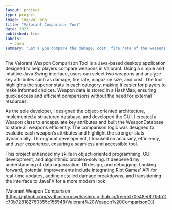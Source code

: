 ```yaml
---
layout: project
type: project
image: img/val.png
title: "Valorant Comparison Tool"
date: 2023
published: true
labels:
  - Java
summary: "Let's you compare the damage, cost, fire rate of the weapons in the game Valorant"
---
```


<div class="text-center p-4">
  
</div>

The Valorant Weapon Comparison Tool is a Java-based desktop application designed to help players compare weapons in Valorant. Using a simple and intuitive Java Swing interface, users can select two weapons and analyze key attributes such as damage, fire rate, magazine size, and cost. The tool highlights the superior stats in each category, making it easier for players to make informed choices. Weapon data is stored in a HashMap, ensuring quick access and efficient comparisons without the need for external resources.

As the sole developer, I designed the object-oriented architecture, implemented a structured database, and developed the GUI. I created a Weapon class to encapsulate key attributes and built the WeaponDatabase to store all weapons efficiently. The comparison logic was designed to evaluate each weapon’s attributes and highlight the stronger stats dynamically. Throughout development, I focused on accuracy, efficiency, and user experience, ensuring a seamless and accessible tool.

This project enhanced my skills in object-oriented programming, GUI development, and algorithmic problem-solving. It deepened my understanding of data organization, UI design, and debugging. Looking forward, potential improvements include integrating Riot Games' API for real-time updates, adding detailed damage breakdowns, and transitioning the interface to JavaFX for a more modern look

[Valorant Weapon Comparison (https://github.com/sydhashiro/sydhashiro.github.io/tree/b170e48e0f715fb11c70b728182760355c156548/Valorant%20Weapon%20ComparisonO)]
